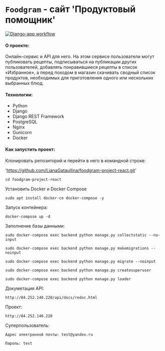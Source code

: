 # `Foodgram` - сайт 'Продуктовый помощник'

[![Django-app workflow](https://github.com/LianaGataullina/foodgram-project-react/actions/workflows/foodgram_workflow.yaml/badge.svg)](https://github.com/LianaGataullina/foodgram-project-react/actions/workflows/foodgram_workflow.yaml)


#### О проекте:
 Онлайн-сервис и API для него. На этом сервисе пользователи могут публиковать рецепты, подписываться на публикации других пользователей, добавлять понравившиеся рецепты в список «Избранное», а перед походом в магазин скачивать сводный список продуктов, необходимых для приготовления одного или нескольких выбранных блюд.
 
#### Технологии:
- Python
- Django
- Django REST Framework
- PostgreSQL
- Nginx
- Gunicorn
- Docker

#### Как запустить проект:

Клонировать репозиторий и перейти в него в командной строке:

'https://github.com/LianaGataullina/foodgram-project-react.git'

`cd foodgram-project-react`

Установить Docker и Docker Compose

`sudo apt install docker-ce docker-compose -y`

Запуск контейнера:

`docker-compose up -d`

Заполнение базы данными:

`sudo docker-compose exec backend python manage.py collectstatic --no-input`

`sudo docker-compose exec backend python manage.py makemigrations --noinput`

`sudo docker-compose exec backend python manage.py migrate --noinput`

`sudo docker-compose exec backend python manage.py createsuperuser`

`sudo docker-compose exec backend python manage.py loader`


Докуметация API:

`http://84.252.140.220/api/docs/redoc.html`

Проект:

`http://84.252.140.220`


Суперпользователь:

`Адрес электронной почты: test@yandex.ru`

`Пароль: test`

